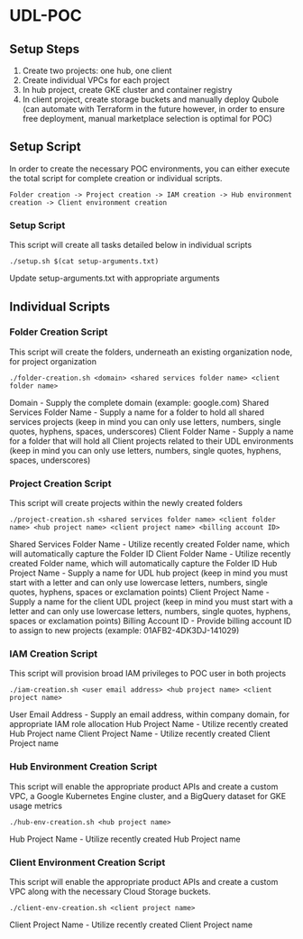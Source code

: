 # UDL-POC

## Setup Steps
1) Create two projects: one hub, one client
2) Create individual VPCs for each project
3) In hub project, create GKE cluster and container registry
4) In client project, create storage buckets and manually deploy Qubole (can automate with Terraform in the future however, in order to ensure free deployment, manual marketplace selection is optimal for POC)

## Setup Script
In order to create the necessary POC environments, you can either execute the total script for complete creation or individual scripts.
```
Folder creation -> Project creation -> IAM creation -> Hub environment creation -> Client environment creation
```

### Setup Script
This script will create all tasks detailed below in individual scripts
```
./setup.sh $(cat setup-arguments.txt)
```
Update setup-arguments.txt with appropriate arguments

## Individual Scripts

### Folder Creation Script
This script will create the folders, underneath an existing organization node, for project organization
```
./folder-creation.sh <domain> <shared services folder name> <client folder name>
```
Domain - Supply the complete domain (example: google.com)
Shared Services Folder Name - Supply a name for a folder to hold all shared services projects (keep in mind you can only use letters, numbers, single quotes, hyphens, spaces, underscores)
Client Folder Name - Supply a name for a folder that will hold all Client projects related to their UDL environments (keep in mind you can only use letters, numbers, single quotes, hyphens, spaces, underscores)

### Project Creation Script
This script will create projects within the newly created folders
```
./project-creation.sh <shared services folder name> <client folder name> <hub project name> <client project name> <billing account ID>
```
Shared Services Folder Name - Utilize recently created Folder name, which will automatically capture the Folder ID
Client Folder Name - Utilize recently created Folder name, which will automatically capture the Folder ID
Hub Project Name - Supply a name for UDL hub project (keep in mind you must start with a letter and can only use lowercase letters, numbers, single quotes, hyphens, spaces or exclamation points)
Client Project Name - Supply a name for the client UDL project (keep in mind you must start with a letter and can only use lowercase letters, numbers, single quotes, hyphens, spaces or exclamation points)
Billing Account ID - Provide billing account ID to assign to new projects (example: 01AFB2-4DK3DJ-141029)

### IAM Creation Script
This script will provision broad IAM privileges to POC user in both projects
```
./iam-creation.sh <user email address> <hub project name> <client project name>
```
User Email Address - Supply an email address, within company domain, for appropriate IAM role allocation
Hub Project Name - Utilize recently created Hub Project name
Client Project Name - Utilize recently created Client Project name

### Hub Environment Creation Script
This script will enable the appropriate product APIs and create a custom VPC, a Google Kubernetes Engine cluster, and a BigQuery dataset for GKE usage metrics
```
./hub-env-creation.sh <hub project name>
```
Hub Project Name - Utilize recently created Hub Project name

### Client Environment Creation Script
This script will enable the appropriate product APIs and create a custom VPC along with the necessary Cloud Storage buckets.
```
./client-env-creation.sh <client project name>
```
Client Project Name - Utilize recently created Client Project name